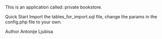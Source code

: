 This is an application called: private bookstore.

Quick Start
Import the tables_for_import.sql file, change the params in the config.php file to your own.


Author
Antonije Ljubisa

